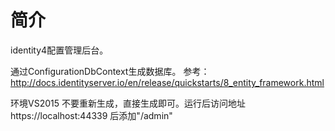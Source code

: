 # 简介
identity4配置管理后台。

通过ConfigurationDbContext生成数据库。
参考：http://docs.identityserver.io/en/release/quickstarts/8_entity_framework.html

环境VS2015
不要重新生成，直接生成即可。运行后访问地址 https://localhost:44339 后添加"/admin"
